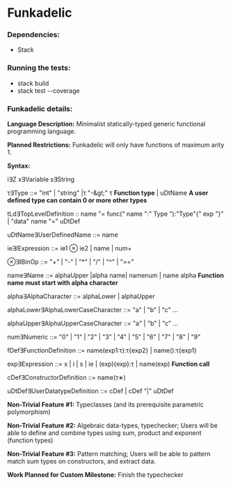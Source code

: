 # Funkadelic

### Dependencies:
- Stack
### Running the tests:
- stack build
- stack test --coverage

### Funkadelic details:

**Language Description:** Minimalist statically-typed generic functional programming language.

**Planned Restrictions:** Funkadelic will only have functions of maximum arity 1.

**Syntax:**

i∃Z        x∃Variable s∃String

τ∃Type ::= &quot;int&quot; | &quot;string&quot; |τ &quot;-\&gt;&quot; τ **Function type** | uDtName **A user defined type can contain 0 or more other types**

tLd∃TopLevelDefinition :: name &quot;= func(&quot; name &quot;:&quot; Type &quot;):&quot;Type&quot;{&quot; exp &quot;}&quot; | &quot;data&quot; name &quot;=&quot; uDtDef

uDtName∃UserDefinedName ::= name

ie∃IExpression ::= ie1 ⊗ ie2 | name | num+

⊗∃IBinOp ::= &quot;+&quot; | &quot;-&quot; | &quot;\*&quot; | &quot;/&quot; | &quot;^&quot; | &quot;==&quot;

name∃Name ::= alphaUpper |alpha name| namenum | name alpha **Function name must start with alpha character**

alpha∃AlphaCharacter ::= alphaLower | alphaUpper

alphaLower∃AlphaLowerCaseCharacter ::= &quot;a&quot; | &quot;b&quot; | &quot;c&quot; …

alphaUpper∃AlphaUpperCaseCharacter ::= &quot;a&quot; | &quot;b&quot; | &quot;c&quot; …

num∃Numeric ::= &quot;0&quot; | &quot;1&quot; | &quot;2&quot; | &quot;3&quot; | &quot;4&quot; | &quot;5&quot; | &quot;6&quot; | &quot;7&quot; | &quot;8&quot; | &quot;9&quot;

fDef∃FunctionDefinition ::= name(exp1:τ):τ{exp2} | name():τ{exp1}

exp∃Expression ::= x | i | s | ie | \(exp){exp}:τ | name(exp) **Function call**

cDef∃ConstructorDefinition ::= name(τ∗)

uDtDef∃UserDatatypeDefinition ::= cDef | cDef &quot;|&quot; uDtDef

**Non-Trivial Feature #1:**
Typeclasses (and its prerequisite parametric polymorphism)

**Non-Trivial Feature #2:**
Algebraic data-types, typechecker; Users will be able to define and combine types using sum, product and exponent (function types)

**Non-Trivial Feature #3:** Pattern matching; Users will be able to pattern match sum types on constructors, and extract data.

**Work Planned for Custom Milestone:** Finish the typechecker
